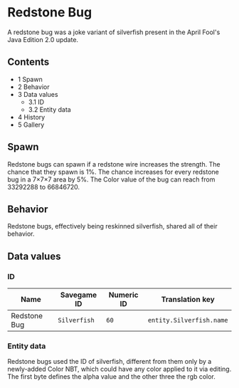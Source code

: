# Redstone Bug
A redstone bug was a joke variant of silverfish present in the April Fool's Java Edition 2.0 update.

## Contents
- 1 Spawn
- 2 Behavior
- 3 Data values
	- 3.1 ID
	- 3.2 Entity data
- 4 History
- 5 Gallery

## Spawn
Redstone bugs can spawn if a redstone wire increases the strength. The chance that they spawn is 1%. The chance increases for every redstone bug in a 7×7×7 area by 5%. The Color value of the bug can reach from 33292288 to 66846720.

## Behavior
Redstone bugs, effectively being reskinned silverfish, shared all of their behavior.

## Data values
### ID
| Name         | Savegame ID  | Numeric ID | Translation key          |
|--------------|--------------|------------|--------------------------|
| Redstone Bug | `Silverfish` | `60`       | `entity.Silverfish.name` |

### Entity data
Redstone bugs used the ID of silverfish, different from them only by a newly-added Color NBT, which could have any color applied to it via editing. The first byte defines the alpha value and the other three the rgb color.


